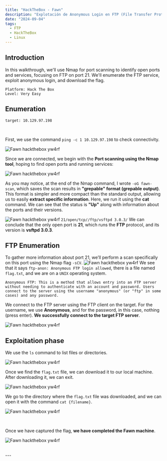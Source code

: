 ```yaml
---
title: "HackTheBox - Fawn"
description: "Explotación de Anonymous Login en FTP (File Transfer Protocol) 21/TCP"
date: "2024-09-04"
tags:
  - FTP
  - HackTheBox
  - Linux
---
```


## Introduction 

In this walkthrough, we'll use Nmap for port scanning to identify open ports and services, focusing on FTP on port 21. We'll enumerate the FTP service, exploit anonymous login, and download the flag.

```
Platform: Hack The Box
Level: Very Easy 
```

## Enumeration
```
target: 10.129.97.198  
```
<br>

First, we use the command `ping -c 1 10.129.97.198` to check connectivity. 

![Fawn hackthebox yw4rf](https://old-blog-yw4rf.vercel.app/_astro/2-Fawn.PGV5Jxm1_11kC0P.webp)

Since we are connected, we begin with the **Port scanning using the Nmap tool**, hoping to find open ports and running services:

![Fawn hackthebox yw4rf](https://old-blog-yw4rf.vercel.app/_astro/4-Fawn.CCEa5hgk_27PCOd.webp)

As you may notice, at the end of the Nmap command, I wrote `-oG fawn-scan`, which saves the scan results in **"grepable" format (grepable output)**. This format is simpler and more compact than the standard output, allowing us to easily **extract specific information**. Here, we run it using the **cat** command. We can see that the status is **"Up"** along with information about the ports and their versions.

![Fawn hackthebox yw4rf](https://old-blog-yw4rf.vercel.app/_astro/3-Fawn.aJfQzRP5_Z1M5RyJ.webp)
`21/open/tcp//ftp/vsftpd 3.0.3/` We can conclude that the only open port is **21**, which runs the **FTP** protocol, and its version is **vsftpd 3.0.3**.
## FTP Enumeration
To gather more information about port 21, we’ll perform a scan specifically on this port using the Nmap flag `-sCV`.
![Fawn hackthebox yw4rf](https://old-blog-yw4rf.vercel.app/_astro/4-Fawn.CCEa5hgk_27PCOd.webp)
We see that it says `ftp-anon: Anonymous FTP login allowed`, there is a file named `flag.txt`, and we are on a `UNIX` operating system.
   ```
Anonymous FTP: This is a method that allows entry into an FTP server without needing to authenticate with an account and password. Users connect to the server using the username "anonymous" (or "ftp" in some cases) and any password. 
```


We connect to the FTP server using the FTP client on the target. For the username, we use **Anonymous**, and for the password, in this case, nothing (press enter). **We successfully connect to the target FTP server**.

![Fawn hackthebox yw4rf](https://old-blog-yw4rf.vercel.app/_astro/5-Fawn.BrKbKp9X_HBYUr.webp)

## Exploitation phase

We use the `ls` command to list files or directories.

![Fawn hackthebox yw4rf](https://old-blog-yw4rf.vercel.app/_astro/6-Fawn.CmthWryW_Z7O9BR.webp)

Once we find the `flag.txt` file, we can download it to our local machine. After downloading it, we can exit.

![Fawn hackthebox yw4rf](https://old-blog-yw4rf.vercel.app/_astro/7-Fawn.CnCjtEd7_Z1tjlSM.webp)

We go to the directory where the `flag.txt` file was downloaded, and we can open it with the command `cat {filename}`.

![Fawn hackthebox yw4rf](https://old-blog-yw4rf.vercel.app/_astro/8-Fawn.DQ8lG24Z_ZeNucU.webp)

<br>

Once we have captured the flag, **we have completed the Fawn machine**.

![Fawn hackthebox yw4rf](https://old-blog-yw4rf.vercel.app/_astro/9-Fawn.wlCfeGrM_Z1FsOTV.webp)

<br>
---